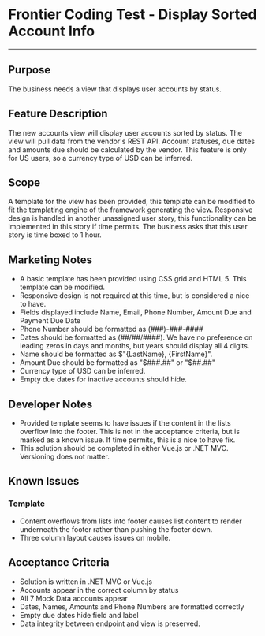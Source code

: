 # Frontier Coding Test - Display Sorted Account Info

-----

## Purpose

The business needs a view that displays user accounts by status.

## Feature Description

The new accounts view will display user accounts sorted by status. The view will pull data from the vendor's REST API. Account statuses, due dates and amounts due should be calculated by the vendor. This feature is only for US users, so a currency type of USD can be inferred. 

## Scope

A template for the view has been provided, this template can be modified to fit the templating engine of the framework generating the view. Responsive design is handled in another unassigned user story, this functionality can be implemented in this story if time permits. The business asks that this user story is time boxed to 1 hour. 

## Marketing Notes

- A basic template has been provided using CSS grid and HTML 5. This template can be modified.
- Responsive design is not required at this time, but is considered a nice to have.
- Fields displayed include Name, Email, Phone Number, Amount Due and Payment Due Date
- Phone Number should be formatted as (###)-###-####
- Dates should be formatted as (##/##/####). We have no preference on leading zeros in days and months, but years should display all 4 digits.
- Name should be formatted as $"{LastName}, {FirstName}".
- Amount Due should be formatted as "$###.##" or "$##.##"
- Currency type of USD can be inferred. 
- Empty due dates for inactive accounts should hide.

## Developer Notes

- Provided template seems to have issues if the content in the lists overflow into the footer. This is not in the acceptance criteria, but is marked as a known issue. If time permits, this is a nice to have fix. 
- This solution should be completed in either Vue.js or .NET MVC. Versioning does not matter.

## Known  Issues

### Template

- Content overflows from lists into footer causes list content to render underneath the footer rather than pushing the footer down.
- Three column layout causes issues on mobile.

## Acceptance Criteria

- Solution is written in .NET MVC or Vue.js 
- Accounts appear in the correct column by status
- All 7 Mock Data accounts appear
- Dates, Names, Amounts and Phone Numbers are formatted correctly
- Empty due dates hide field and label
- Data integrity between endpoint and view is preserved.
